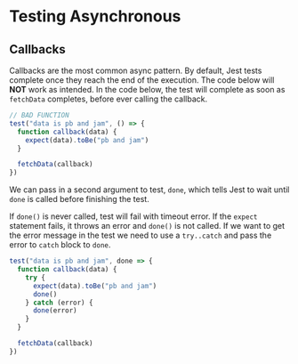 # Testing Asynchronous 
## Callbacks
Callbacks are the most common async pattern. By default, Jest tests complete once they reach the end of the execution. The code below will **NOT** work as intended. In the code below, the test will complete as soon as `fetchData` completes, before ever calling the callback. 
```js
// BAD FUNCTION
test("data is pb and jam", () => {
  function callback(data) {
    expect(data).toBe("pb and jam")
  }

  fetchData(callback)
})
```
We can pass in a second argument to test, `done`, which tells Jest to wait until `done` is called before finishing the test. 

If `done()` is never called, test will fail with timeout error. If the `expect` statement fails, it throws an error and `done()` is not called. If we want to get the error message in the test we need to use a `try..catch` and pass the error to `catch` block to `done`.
```js
test("data is pb and jam", done => {
  function callback(data) {
    try {
      expect(data).toBe("pb and jam")
      done()
    } catch (error) {
      done(error)
    }
  }

  fetchData(callback)
})
```